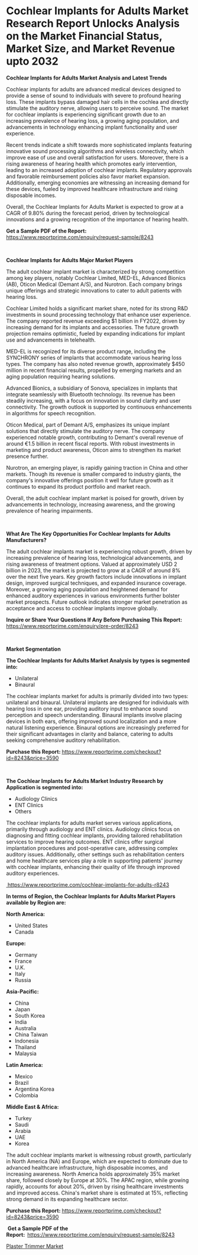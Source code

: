 <p><h1>Cochlear Implants for Adults Market Research Report Unlocks Analysis on the Market Financial Status, Market Size, and Market Revenue upto 2032</h1></p><p><strong>Cochlear Implants for Adults Market Analysis and Latest Trends</strong></p>
<p><p>Cochlear implants for adults are advanced medical devices designed to provide a sense of sound to individuals with severe to profound hearing loss. These implants bypass damaged hair cells in the cochlea and directly stimulate the auditory nerve, allowing users to perceive sound. The market for cochlear implants is experiencing significant growth due to an increasing prevalence of hearing loss, a growing aging population, and advancements in technology enhancing implant functionality and user experience.</p><p>Recent trends indicate a shift towards more sophisticated implants featuring innovative sound processing algorithms and wireless connectivity, which improve ease of use and overall satisfaction for users. Moreover, there is a rising awareness of hearing health which promotes early intervention, leading to an increased adoption of cochlear implants. Regulatory approvals and favorable reimbursement policies also favor market expansion. Additionally, emerging economies are witnessing an increasing demand for these devices, fueled by improved healthcare infrastructure and rising disposable incomes.</p><p>Overall, the Cochlear Implants for Adults Market is expected to grow at a CAGR of 9.80% during the forecast period, driven by technological innovations and a growing recognition of the importance of hearing health.</p></p>
<p><strong>Get a Sample PDF of the Report:&nbsp;</strong> <a href="https://www.reportprime.com/enquiry/request-sample/8243?utm_campaign=2480&utm_medium=2&utm_source=Github&utm_content=ia&utm_term=19032025&utm_id=cochlear-implants-for-adults">https://www.reportprime.com/enquiry/request-sample/8243</a></p>
<p>&nbsp;</p>
<p><strong>Cochlear Implants for Adults Major Market Players</strong></p>
<p><p>The adult cochlear implant market is characterized by strong competition among key players, notably Cochlear Limited, MED-EL, Advanced Bionics (AB), Oticon Medical (Demant A/S), and Nurotron. Each company brings unique offerings and strategic innovations to cater to adult patients with hearing loss.</p><p>Cochlear Limited holds a significant market share, noted for its strong R&D investments in sound processing technology that enhance user experience. The company reported revenue exceeding $1 billion in FY2022, driven by increasing demand for its implants and accessories. The future growth projection remains optimistic, fueled by expanding indications for implant use and advancements in telehealth.</p><p>MED-EL is recognized for its diverse product range, including the SYNCHRONY series of implants that accommodate various hearing loss types. The company has also noted revenue growth, approximately $450 million in recent financial results, propelled by emerging markets and an aging population requiring hearing solutions.</p><p>Advanced Bionics, a subsidiary of Sonova, specializes in implants that integrate seamlessly with Bluetooth technology. Its revenue has been steadily increasing, with a focus on innovation in sound clarity and user connectivity. The growth outlook is supported by continuous enhancements in algorithms for speech recognition.</p><p>Oticon Medical, part of Demant A/S, emphasizes its unique implant solutions that directly stimulate the auditory nerve. The company experienced notable growth, contributing to Demant's overall revenue of around €1.5 billion in recent fiscal reports. With robust investments in marketing and product awareness, Oticon aims to strengthen its market presence further.</p><p>Nurotron, an emerging player, is rapidly gaining traction in China and other markets. Though its revenue is smaller compared to industry giants, the company's innovative offerings position it well for future growth as it continues to expand its product portfolio and market reach.</p><p>Overall, the adult cochlear implant market is poised for growth, driven by advancements in technology, increasing awareness, and the growing prevalence of hearing impairments.</p></p>
<p>&nbsp;</p>
<p><strong>What Are The Key Opportunities For Cochlear Implants for Adults Manufacturers?</strong></p>
<p><p>The adult cochlear implants market is experiencing robust growth, driven by increasing prevalence of hearing loss, technological advancements, and rising awareness of treatment options. Valued at approximately USD 2 billion in 2023, the market is projected to grow at a CAGR of around 8% over the next five years. Key growth factors include innovations in implant design, improved surgical techniques, and expanded insurance coverage. Moreover, a growing aging population and heightened demand for enhanced auditory experiences in various environments further bolster market prospects. Future outlook indicates stronger market penetration as acceptance and access to cochlear implants improve globally.</p></p>
<p><strong>Inquire or Share Your Questions If Any Before Purchasing This Report:</strong> <a href="https://www.reportprime.com/enquiry/pre-order/8243?utm_campaign=2480&utm_medium=2&utm_source=Github&utm_content=ia&utm_term=19032025&utm_id=cochlear-implants-for-adults">https://www.reportprime.com/enquiry/pre-order/8243</a></p>
<p>&nbsp;</p>
<p><strong>Market Segmentation</strong></p>
<p><strong>The Cochlear Implants for Adults Market Analysis by types is segmented into:</strong></p>
<p><ul><li>Unilateral</li><li>Binaural</li></ul></p>
<p><p>The cochlear implants market for adults is primarily divided into two types: unilateral and binaural. Unilateral implants are designed for individuals with hearing loss in one ear, providing auditory input to enhance sound perception and speech understanding. Binaural implants involve placing devices in both ears, offering improved sound localization and a more natural listening experience. Binaural options are increasingly preferred for their significant advantages in clarity and balance, catering to adults seeking comprehensive auditory rehabilitation.</p></p>
<p><strong>Purchase this Report:&nbsp;</strong><a href="https://www.reportprime.com/checkout?id=8243&price=3590&utm_campaign=2480&utm_medium=2&utm_source=Github&utm_content=ia&utm_term=19032025&utm_id=cochlear-implants-for-adults">https://www.reportprime.com/checkout?id=8243&price=3590</a></p>
<p>&nbsp;</p>
<p><strong>The Cochlear Implants for Adults Market Industry Research by Application is segmented into:</strong></p>
<p><ul><li>Audiology Clinics</li><li>ENT Clinics</li><li>Others</li></ul></p>
<p><p>The cochlear implants for adults market serves various applications, primarily through audiology and ENT clinics. Audiology clinics focus on diagnosing and fitting cochlear implants, providing tailored rehabilitation services to improve hearing outcomes. ENT clinics offer surgical implantation procedures and post-operative care, addressing complex auditory issues. Additionally, other settings such as rehabilitation centers and home healthcare services play a role in supporting patients' journey with cochlear implants, enhancing their quality of life through improved auditory experiences.</p></p>
<p><a href="https://www.reportprime.com/cochlear-implants-for-adults-r8243?utm_campaign=2480&utm_medium=2&utm_source=Github&utm_content=ia&utm_term=19032025&utm_id=cochlear-implants-for-adults">&nbsp;https://www.reportprime.com/cochlear-implants-for-adults-r8243</a></p>
<p><strong>In terms of Region, the Cochlear Implants for Adults Market Players available by Region are:</strong></p>
<p>
    <p> <strong> North America: </strong>
        <ul>
            <li>United States</li>
            <li>Canada</li>
        </ul>
        </p> 
    <p> <strong> Europe: </strong>
        <ul>
            <li>Germany</li>
            <li>France</li>
            <li>U.K.</li>
            <li>Italy</li>
            <li>Russia</li>
        </ul>
        </p> 
    <p> <strong> Asia-Pacific: </strong>
        <ul>
            <li>China</li>
            <li>Japan</li>
            <li>South Korea</li>
            <li>India</li>
            <li>Australia</li>
            <li>China Taiwan</li>
            <li>Indonesia</li>
            <li>Thailand</li>
            <li>Malaysia</li>
        </ul>
        </p> 
    <p> <strong> Latin America: </strong>
        <ul>
            <li>Mexico</li>
            <li>Brazil</li>
            <li>Argentina Korea</li>
            <li>Colombia</li>
        </ul>
        </p> 
    <p> <strong> Middle East & Africa: </strong>
        <ul>
            <li>Turkey</li>
            <li>Saudi</li>
            <li>Arabia</li>
            <li>UAE</li>
            <li>Korea</li>
        </ul>
    </p>
    </p>
<p><p>The adult cochlear implants market is witnessing robust growth, particularly in North America (NA) and Europe, which are expected to dominate due to advanced healthcare infrastructure, high disposable incomes, and increasing awareness. North America holds approximately 35% market share, followed closely by Europe at 30%. The APAC region, while growing rapidly, accounts for about 20%, driven by rising healthcare investments and improved access. China's market share is estimated at 15%, reflecting strong demand in its expanding healthcare sector.</p></p>
<p><strong>Purchase this Report: </strong><a href="https://www.reportprime.com/checkout?id=8243&price=3590&utm_campaign=2480&utm_medium=2&utm_source=Github&utm_content=ia&utm_term=19032025&utm_id=cochlear-implants-for-adults">https://www.reportprime.com/checkout?id=8243&price=3590</a></p>
<p>&nbsp;<strong>Get a Sample PDF of the Report:&nbsp;&nbsp;</strong><a href="https://www.reportprime.com/enquiry/request-sample/8243?utm_campaign=2480&utm_medium=2&utm_source=Github&utm_content=ia&utm_term=19032025&utm_id=cochlear-implants-for-adults">https://www.reportprime.com/enquiry/request-sample/8243</a></p>
<p><strong></strong></p>
<p><p><a href="https://github.com/nwokechock6s/Market-Research-Report-List-1/blob/main/plaster-trimmer-market.md?utm_campaign=2480&utm_medium=2&utm_source=Github&utm_content=ia&utm_term=19032025&utm_id=cochlear-implants-for-adults">Plaster Trimmer Market</a></p></p>